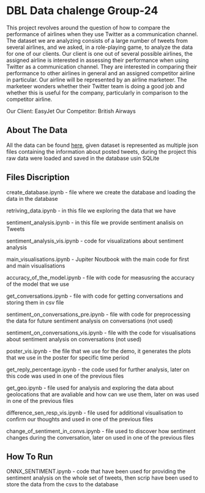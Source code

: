 # DBL Data chalenge Group-24

This project revolves around the question of how to compare the performance of airlines when they use Twitter as a communication channel. The dataset we are analyzing consists of a large number of tweets from several airlines, and we asked, in a role-playing game, to analyze the data for one of our clients. Our client is one out of several possible airlines, the assigned airline is interested in assessing their performance when using Twitter as a communication channel. They are interested in comparing their performance to other airlines in general and an assigned competitor airline in particular. Our airline will be represented by an airline marketeer. The marketeer wonders whether their Twitter team is doing a good job and whether this is useful for the company, particularly in comparison to the competitor airline.

Our Client: EasyJet
Our Competitor: British Airways

## About The Data

All the data can be found [here](https://surfdrive.surf.nl/files/index.php/s/Dz082kih8yMGB5P), given dataset is represented as multiple json files containing the information about posted tweets, during the project this raw data were loaded and saved in the database usin SQLite

## Files Discription
      
  create_database.ipynb - file where we create the database and loading the data in the database
  
  retriving_data.ipynb - in this file we exploring the data that we have
  
  sentiment_analysis.ipynb - in this file we provide sentiment analisis on Tweets
    
  sentiment_analysis_vis.ipynb - code for visualizations about sentiment analysis
  
  main_visualisations.ipynb - Jupiter Noutbook with the main code for first and main visualisations
  
  accuracy_of_the_model.ipynb - file with code for measusring the accuracy of the model that we use
  
  get_conversations.ipynb - file with code for getting conversations and storing them in csv file 
  
  sentiment_on_conversations_pre.ipynb - file with code for preprocessing the data for future sentiment analysis on conversations (not used)
  
  sentiment_on_conversations_vis.ipynb - file with the code for visualisations about sentiment analysis on conversations (not used)
 
  poster_vis.ipynb - the file that we use for the demo, it generates the plots that we use in the poster for specific time period 
  
  get_reply_percentage.ipynb - the code used for further analysis, later on this code was used in one of the previous files
  
  get_geo.ipynb - file used for analysis and exploring the data about geolocations that are avaliable and how can we use them, later on was used in one of the previous files 
  
  difference_sen_resp_vis.ipynb - file used for additional visualisation to confirm our thoughts and used in one of the previous files 
  
  change_of_sentiment_in_convs.ipynb - file used to discover how sentiment changes during the conversation, later on used in one of the previous files


## How To Run


  
  ONNX_SENTIMENT.ipynb - code that have been used for providing the sentiment analysis on the whole set of tweets, then scrip have been used to store the data from the csvs to the database
  
  
  
